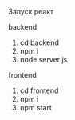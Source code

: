 Запуск реакт

backend
1) cd backend
2) npm i
3) node server js  

frontend
1) cd frontend
2) npm i
3) npm start 
